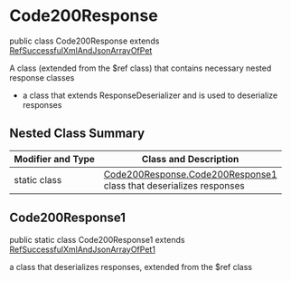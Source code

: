 # Code200Response

public class Code200Response extends [RefSuccessfulXmlAndJsonArrayOfPet](../../components/responses/RefSuccessfulXmlAndJsonArrayOfPet.md)

A class (extended from the $ref class) that contains necessary nested response classes
- a class that extends ResponseDeserializer and is used to deserialize responses

## Nested Class Summary
| Modifier and Type | Class and Description |
| ----------------- | --------------------- |
| static class | [Code200Response.Code200Response1](#code200response1)<br> class that deserializes responses |

## Code200Response1
public static class Code200Response1 extends [RefSuccessfulXmlAndJsonArrayOfPet1](../../components/responses/RefSuccessfulXmlAndJsonArrayOfPet.md#refsuccessfulxmlandjsonarrayofpet1)<br>

a class that deserializes responses, extended from the $ref class

